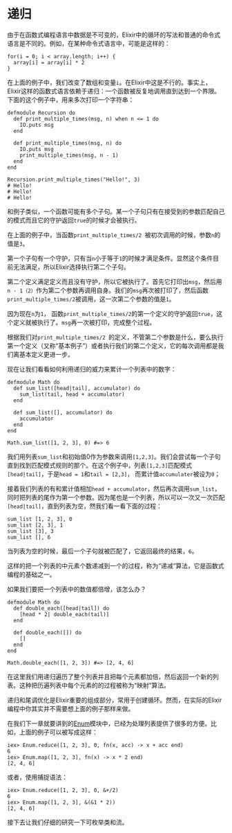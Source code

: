 # 递归

由于在函数式编程语言中数据是不可变的，Elixir中的循环的写法和普通的命令式语言是不同的。例如，在某种命令式语言中，可能是这样的：

```
for(i = 0; i < array.length; i++) {
  array[i] = array[i] * 2
}
```

在上面的例子中，我们改变了数组和变量`i`。在Elixir中这是不行的。事实上，Elixir这样的函数式语言依赖于递归：一个函数被反复地调用直到达到一个界限。下面的这个例子中，用来多次打印一个字符串：

```
defmodule Recursion do
  def print_multiple_times(msg, n) when n <= 1 do
    IO.puts msg
  end

  def print_multiple_times(msg, n) do
    IO.puts msg
    print_multiple_times(msg, n - 1)
  end
end

Recursion.print_multiple_times("Hello!", 3)
# Hello!
# Hello!
# Hello!
```

和例子类似，一个函数可能有多个子句。某一个子句只有在接受到的参数匹配自己的模式而且它的守护返回`true`的时候才会被执行。

在上面的例子中，当函数`print_multiple_times/2 `被初次调用的时候，参数`n`的值是`3`。

第一个子句有一个守护，只有当`n`小于等于`1`的时候才满足条件。显然这个条件目前无法满足，所以Elixir选择执行第二个子句。

第二个定义满足定义而且没有守护，所以它被执行了。首先它打印出`msg`，然后用`n - 1（2）`作为第二个参数再调用自身。我们的`msg`再次被打印了，然后函数`print_multiple_times/2`被调用，这一次第二个参数的值是`1`。

因为现在`n`为`1`， 函数`print_multiple_times/2`的第一个定义的守护返回`true`，这个定义就被执行了。`msg`再一次被打印，完成整个过程。

根据我们对`print_multiple_times/2 `的定义，不管第二个参数是什么，要么执行第一个定义（又称“基本例子”）或者执行我们的第二个定义，它的每次调用都是我们离基本定义更进一步。

现在让我们看看如何利用递归的威力来累计一个列表中的数字：

```
defmodule Math do
  def sum_list([head|tail], accumulator) do
    sum_list(tail, head + accumulator)
  end

  def sum_list([], accumulator) do
    accumulator
  end
end

Math.sum_list([1, 2, 3], 0) #=> 6
```

我们用列表`sum_list`和初始值0作为参数来调用`[1,2,3]`。我们会尝试每一个子句直到找到匹配模式规则的那个。在这个例子中，列表`[1,2,3]`匹配模式`[head|tail]`，于是`head = 1`和`tail = [2,3]`， 而累计值`accumulater`被设为`0`；

接着我们列表的有和累计值相加`head + accumulator`，然后再次调用`sum_list`，同时把列表的尾作为第一个参数。因为尾也是一个列表，所以可以一次又一次匹配`[head|tail]`，直到列表为空，然我们看一看下面的过程：

```
sum_list [1, 2, 3], 0
sum_list [2, 3], 1
sum_list [3], 3
sum_list [], 6
```

当列表为空的时候，最后一个子句就被匹配了，它返回最终的结果，`6`。

这样的把一个列表的中元素个数递减到一个的过程，称为“递减”算法，它是函数式编程的基础之一。

如果我们要把一个列表中的数值都倍增，该怎么办？

```
defmodule Math do
  def double_each([head|tail]) do
    [head * 2| double_each(tail)]
  end

  def double_each([]) do
    []
  end
end

Math.double_each([1, 2, 3]) #=> [2, 4, 6]
```

在这里我们用递归遍历了整个列表并且把每个元素都加倍，然后返回一个新的列表。这种把历遍列表中每个元素的的过程被称为“映射”算法。

递归和尾调优化是Elixir重要的组成部分，常用于创建循环。然而，在实际的Elixir编程中你其实并不需要想上面的例子那样来做。

在我们下一章就要讲到的[Enum](http://elixir-lang.org/docs/stable/Enum.html)模块中，已经为处理列表提供了很多的方便。比如，上面的例子可以被写成这样：

```
iex> Enum.reduce([1, 2, 3], 0, fn(x, acc) -> x + acc end)
6
iex> Enum.map([1, 2, 3], fn(x) -> x * 2 end)
[2, 4, 6]
```
或者，使用捕捉语法：

```
iex> Enum.reduce([1, 2, 3], 0, &+/2)
6
iex> Enum.map([1, 2, 3], &(&1 * 2))
[2, 4, 6]
```

接下去让我们仔细的研究一下可枚举类和流。
